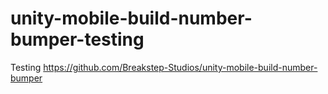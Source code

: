 # unity-mobile-build-number-bumper-testing
Testing https://github.com/Breakstep-Studios/unity-mobile-build-number-bumper
